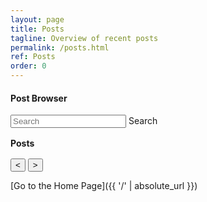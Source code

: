 ```yaml
---
layout: page
title: Posts
tagline: Overview of recent posts
permalink: /posts.html
ref: Posts
order: 0
---
```


 <!-- skeleton-->
<h4>Post Browser</h4>
<div class="input-field">
                    <input placeholder="Search" id="searchText" type="text" required class="validate">
                    <a id="searchBtn">Search</a>
                </div>
   <div class="container">
      
<h4 style="margin-bottom: 1rem; margin-top: 1rem;">Posts</h4>
      
 <div id="posts"></div>
      <div id="navigatie" class="center">
        <p id="pageNumber"></p>
        <p>
          <input type="button" value="&lt;" id="vorige" title="Vorige" />
          <input type="button" value="&gt;" id="volgende" title="Volgende" />
        </p>
      </div>
    </div>
<script src="addedJS/index.js" type="module"></script>

 <!-- start dynamische generatie JS-->




[Go to the Home Page]({{ '/' | absolute_url }})
